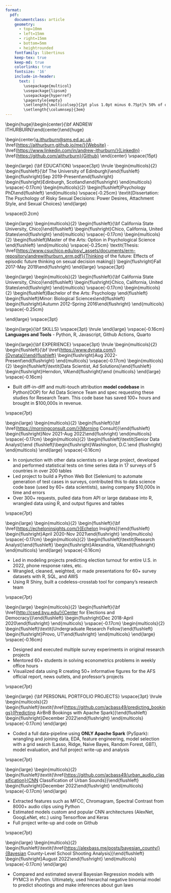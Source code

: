 ```yaml
---
format: 
  pdf: 
    documentclass: article
    geometry:
      - top=10mm
      - left=15mm
      - right=15mm
      - bottom=5mm
      - heightrounded
    fontfamily: libertinus
    keep-tex: true
    keep-md: true
    colorlinks: true
    fontsize: '16'
    include-in-header: 
      text: |
        \usepackage{multicol}
        \usepackage{lipsum}
        \usepackage{hyperref}
        \pagestyle{empty}
        \setlength{\multicolsep}{2pt plus 1.0pt minus 0.75pt}% 50% of original values
        \setlength{\columnsep}{3em}
---
```



<!-- TITLE -->
\begin{huge}\begin{center}{\bf ANDREW ITHURBURN}\end{center}\end{huge}

<!-- CONTACT INFO -->
\begin{center}a.ithurburn@sms.ed.ac.uk ∙ \href{https://aithurburn.github.io/me/}{Website} ∙ \href{https://www.linkedin.com/in/andrew-ithurburn/}{LinkedIn} ∙ \href{https://github.com/aithurburn}{Github}
\end{center}
\vspace{15pt}

<!-- EDUCATION: 1ST BULLET -->
\begin{large}
  {\bf EDUCATION}
  \vspace{3pt}
  \hrule
  \begin{multicols}{2}
    \begin{flushleft}{\bf The University of Edinburgh}\end{flushleft}
    \begin{flushright}Sep 2019-Present\end{flushright}
    \begin{flushright}Edinburgh, Scotland\end{flushright}
  \end{multicols}
  \vspace{-0.17cm}
  \begin{multicols}{2}
    \begin{flushleft}Psychology PhD\end{flushleft}
  \end{multicols}
  \vspace{-0.25cm}
  \textit{Dissertation: The Psychology of Risky Sexual Decisions: Power Desires, Attachment Style, and Sexual Choices}
\end{large}

\vspace{0.2cm}

<!-- EDUCATION: 2ND BULLET -->
\begin{large}
  \begin{multicols}{2}
    \begin{flushleft}{\bf California State University, Chico}\end{flushleft}
    \begin{flushright}Chico, California, United States\end{flushright}
  \end{multicols}
  \vspace{-0.17cm}
  \begin{multicols}{2}
    \begin{flushleft}Master of the Arts: Option in Psychological Science \end{flushleft}
  \end{multicols}
  \vspace{-0.25cm}
  \textit{Thesis: \href{https://www.csuchico.edu/psy/_assets/documents/erm-repository/andrewithurburn_erm.pdf}{Thinking of the future: Effects of episodic future thinking on sexual decision making}}
  \begin{flushright}Fall 2017-May 2019\end{flushright}
\end{large}
\vspace{3pt}

<!-- EDUCATION: 3RD BULLET -->
\begin{large}
  \begin{multicols}{2}
    \begin{flushleft}{\bf California State University, Chico}\end{flushleft}
    \begin{flushright}Chico, California, United States\end{flushright}
  \end{multicols}
  \vspace{-0.17cm}
  \begin{multicols}{2}
    \begin{flushleft}Bachelor of the Arts: Psychology \end{flushleft}
    \begin{flushleft}Minor: Biological Sciences\end{flushleft}
    \begin{flushright}Autumn 2012-Spring 2016\end{flushright}
  \end{multicols}
  \vspace{-0.25cm}
  
\end{large}
\vspace{3pt}

<!-- SKILLS -->
\begin{large}{\bf SKILLS}
  \vspace{3pt}
  \hrule
\end{large}
\vspace{-0.16cm}
**Languages and Tools** - Python, R, Javascript, Github Actions, Quarto  

<!-- EXPERIENCE : 1ST BULLET-->
\begin{large}{\bf EXPERIENCE}
  \vspace{3pt}
  \hrule
  \begin{multicols}{2}
    \begin{flushleft}{\bf \href{https://www.dynata.com/}{Dynata}}\end{flushleft}
    \begin{flushright}Aug 2022-Present\end{flushright}
  \end{multicols}
  \vspace{-0.17cm}
  \begin{multicols}{2}
    \begin{flushleft}\textit{Data Scientist, Ad Solutions}\end{flushleft}
    \begin{flushright}Herndon, VA\end{flushright}\end
  {multicols}
\end{large}
\vspace{-0.16cm}
* Built diff-in-diff and multi-touch attribution **model codebase** in Python(OOP) for Ad Data Science Team and spec requesting these studies for Research Team. This code base has saved 100+ hours and brought in $100,000s in revenue.


\vspace{7pt}

<!-- EXPERIENCE : 2ND BULLET -->
\begin{large}
  \begin{multicols}{2}
    \begin{flushleft}{\bf \href{https://morningconsult.com/}{Morning Consult}}\end{flushleft}
    \begin{flushright}Nov 2021-Aug 2022\end{flushright}
  \end{multicols}
  \vspace{-0.17cm}
  \begin{multicols}{2}
    \begin{flushleft}\textit{Senior Data Analyst}\end
    {flushleft}\begin{flushright}Washington, D.C.\end
    {flushright}
  \end{multicols}
\end{large}
\vspace{-0.16cm}
* In conjunction with other data scientists on a large project, developed and performed statistical tests on time series data in 17 surveys of 5 countries in over 200 tables
* Led project to build a Python Web Bot (Selenium) to automate generation of test cases in surveys, contributed this to data science code base (used by 60+ data scientists), saving company $10,000s in time and errors
* Over 300+ requests, pulled data from API or large database into R, wrangled data using R, and output figures and tables

\vspace{7pt}

<!-- EXPERIENCE : 3RD BULLET -->
\begin{large}
  \begin{multicols}{2}
    \begin{flushleft}{\bf \href{https://echeloninsights.com/}{Echelon Insights}}\end{flushleft}
    \begin{flushright}April 2020-Nov 2021\end{flushright}
  \end{multicols}
  \vspace{-0.17cm}
  \begin{multicols}{2}
    \begin{flushleft}\textit{Research Analyst}\end{flushleft}
    \begin{flushright}Alexandria, VA\end{flushright}
  \end{multicols}
\end{large}
\vspace{-0.16cm}
* Led in modeling projects predicting election turnout for entire U.S. in 2022, phone response rates, etc.
* Wrangled, cleaned, weighted, or made presentations for 60+ survey datasets with R, SQL, and AWS
* Using R Shiny, built a codeless-crosstab tool for company’s research team

\vspace{7pt}

<!-- EXPERIENCE : 4TH BULLET -->
\begin{large}
  \begin{multicols}{2}
    \begin{flushleft}{\bf \href{http://csed.byu.edu/}{Center for Elections and Democracy}}\end{flushleft}
    \begin{flushright}Dec 2018-April 2020\end{flushright}
  \end{multicols}
  \vspace{-0.17cm}
  \begin{multicols}{2}
    \begin{flushleft}\textit{Undergraduate Research Fellow}\end{flushleft}
    \begin{flushright}Provo, UT\end{flushright}
  \end{multicols}
\end{large}
\vspace{-0.16cm}
* Designed and executed multiple survey experiments in original research projects
* Mentored 60+ students in solving econometrics problems in weekly office hours
* Visualized data using R creating 50+ informative figures for the AFS official report, news outlets, and professor’s projects

\vspace{7pt}

<!-- PERSONAL PROJECTS : 1ST BULLET -->
\begin{large}
  {\bf PERSONAL PORTFOLIO PROJECTS}
  \vspace{3pt}
  \hrule
  \begin{multicols}{2}
    \begin{flushleft}\textit{\href{https://github.com/acbass49/predicting_bookings}{Predicting AirBnB Bookings with Apache Spark}}\end{flushleft}
    \begin{flushright}December 2022\end{flushright}
  \end{multicols}
  \vspace{-0.17cm}
\end{large}
* Coded a full data-pipeline using **ONLY Apache Spark** (PySpark): wrangling and joining data, EDA, feature engineering, model selection with a grid search (Lasso, Ridge, Naive Bayes, Random Forest, GBT), model evaluation, and full project write-up and analysis

\vspace{7pt}

<!-- PERSONAL PROJECTS : 2ND BULLET -->
\begin{large}
  \begin{multicols}{2}
    \begin{flushleft}\textit{\href{https://github.com/acbass49/urban_audio_classification}{CNN Classification of Urban Sounds}}\end{flushleft}
    \begin{flushright}December 2022\end{flushright}
  \end{multicols}
  \vspace{-0.17cm}
\end{large}
* Extracted features such as MFCC, Chromagram, Spectral Contrast from 8000+ audio clips using Python
* Estimated models custom and popular CNN architectures (AlexNet, GoogLeNet, etc.) using Tensorflow and Keras
* Full project write-up and code on Github

\vspace{7pt}

<!-- PERSONAL PROJECTS : 2ND BULLET -->
\begin{large}
  \begin{multicols}{2}
    \begin{flushleft}\textit{\href{https://alexbass.me/posts/bayesian_county/}{Bayesian County-Level School Shooting Analysis}}\end{flushleft}
    \begin{flushright}August 2022\end{flushright}
  \end{multicols}
  \vspace{-0.17cm}
\end{large}
* Compared and estimated several Bayesian Regression models with PYMC3 in Python. Ultimately, used hierarchal negative binomial model to predict shootings and make inferences about gun laws
